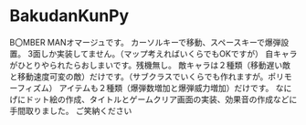 # BakudanKunPy
B〇MBER MANオマージュです。
カーソルキーで移動、スペースキーで爆弾設置。
3面しか実装してません。（マップ考えればいくらでもOKですが）
自キャラがひとりやられたらおしまいです。残機無し。
敵キャラは２種類（移動遅い敵と移動速度可変の敵）だけです。（サブクラスでいくらでも作れますが。ポリモーフィズム）
アイテムも２種類（爆弾数増加と爆弾威力増加）だけです。
なにげにドット絵の作成、タイトルとゲームクリア画面の実装、効果音の作成などに手間取りました。
ご笑納ください
